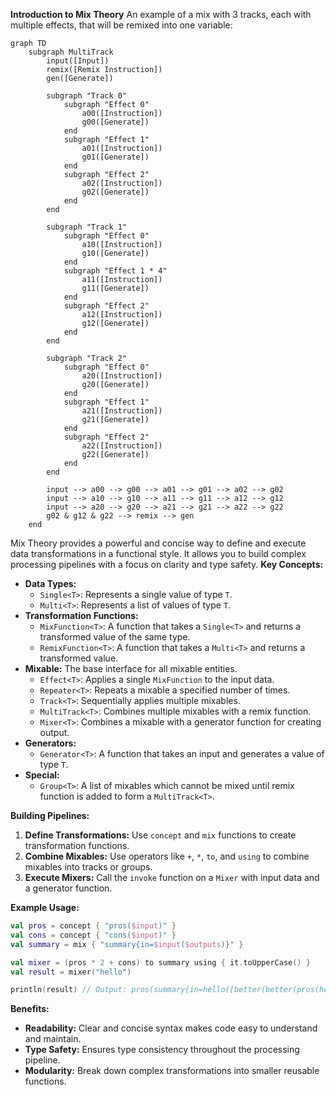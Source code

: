 **Introduction to Mix Theory**
An example of a mix with 3 tracks, each with multiple effects, that will be remixed into one variable:
```mermaid
graph TD
    subgraph MultiTrack
        input([Input])
        remix([Remix Instruction])
        gen([Generate])

        subgraph "Track 0"
            subgraph "Effect 0"
                a00([Instruction])
                g00([Generate])
            end
            subgraph "Effect 1"
                a01([Instruction])
                g01([Generate])
            end
            subgraph "Effect 2"
                a02([Instruction])
                g02([Generate])
            end
        end

        subgraph "Track 1"
            subgraph "Effect 0"
                a10([Instruction])
                g10([Generate])
            end
            subgraph "Effect 1 * 4"
                a11([Instruction])
                g11([Generate])
            end
            subgraph "Effect 2"
                a12([Instruction])
                g12([Generate])
            end
        end
        
        subgraph "Track 2"
            subgraph "Effect 0"
                a20([Instruction])
                g20([Generate])
            end
            subgraph "Effect 1"
                a21([Instruction])
                g21([Generate])
            end
            subgraph "Effect 2"
                a22([Instruction])
                g22([Generate])
            end
        end

        input --> a00 --> g00 --> a01 --> g01 --> a02 --> g02
        input --> a10 --> g10 --> a11 --> g11 --> a12 --> g12
        input --> a20 --> g20 --> a21 --> g21 --> a22 --> g22
        g02 & g12 & g22 --> remix --> gen
    end
```

Mix Theory provides a powerful and concise way to define and execute data transformations in a functional style. 
It allows you to build complex processing pipelines with a focus on clarity and type safety.
**Key Concepts:**

* **Data Types:**
    * `Single<T>`: Represents a single value of type `T`.
    * `Multi<T>`: Represents a list of values of type `T`.
* **Transformation Functions:**
    * `MixFunction<T>`: A function that takes a `Single<T>` and returns a transformed value of the same type.
    * `RemixFunction<T>`: A function that takes a `Multi<T>` and returns a transformed value.
* **Mixable:** The base interface for all mixable entities.
    * `Effect<T>`: Applies a single `MixFunction` to the input data.
    * `Repeater<T>`: Repeats a mixable a specified number of times.
    * `Track<T>`: Sequentially applies multiple mixables.
    * `MultiTrack<T>`: Combines multiple mixables with a remix function.
    * `Mixer<T>`: Combines a mixable with a generator function for creating output.
* **Generators:**
    * `Generator<T>`: A function that takes an input and generates a value of type `T`.
* **Special:**
  * `Group<T>`: A list of mixables which cannot be mixed until remix function is added to form a `MultiTrack<T>`.

**Building Pipelines:**

1. **Define Transformations:** Use `concept` and `mix` functions to create transformation functions.
2. **Combine Mixables:** Use operators like `+`, `*`, `to`, and `using` to combine mixables into tracks or groups.
3. **Execute Mixers:** Call the `invoke` function on a `Mixer` with input data and a generator function.

**Example Usage:**

```kotlin
val pros = concept { "pros($input)" }
val cons = concept { "cons($input)" }
val summary = mix { "summary{in=$input($outputs)}" }

val mixer = (pros * 2 + cons) to summary using { it.toUpperCase() }
val result = mixer("hello")

println(result) // Output: pros(summary{in=hello([better(better(pros(hello))), cons(hello)])})
```

**Benefits:**

* **Readability:** Clear and concise syntax makes code easy to understand and maintain.
* **Type Safety:** Ensures type consistency throughout the processing pipeline.
* **Modularity:** Break down complex transformations into smaller reusable functions.